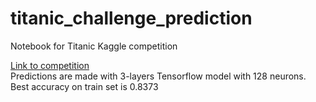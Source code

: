 # titanic_challenge_prediction
Notebook for Titanic Kaggle competition  
  
[Link to competition](https://www.kaggle.com/c/titanic)  
Predictions are made with 3-layers Tensorflow model with 128 neurons.  
Best accuracy on train set is 0.8373
